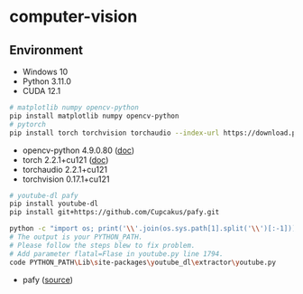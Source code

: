 # computer-vision

## Environment

- Windows 10
- Python 3.11.0
- CUDA 12.1

```bash
# matplotlib numpy opencv-python
pip install matplotlib numpy opencv-python
# pytorch
pip install torch torchvision torchaudio --index-url https://download.pytorch.org/whl/cu121
```

- opencv-python 4.9.0.80 ([doc](https://docs.opencv.org/4.9.0/))
- torch 2.2.1+cu121 ([doc](https://pytorch.org/docs/2.2/))
- torchaudio 2.2.1+cu121
- torchvision 0.17.1+cu121

```bash
# youtube-dl pafy
pip install youtube-dl
pip install git+https://github.com/Cupcakus/pafy.git

python -c "import os; print('\\'.join(os.sys.path[1].split('\\')[:-1]))"
# The output is your PYTHON_PATH.
# Please follow the steps blew to fix problem.
# Add parameter flatal=Flase in youtube.py line 1794.
code PYTHON_PATH\Lib\site-packages\youtube_dl\extractor\youtube.py
```

- pafy ([source](https://github.com/Cupcakus/pafy))
